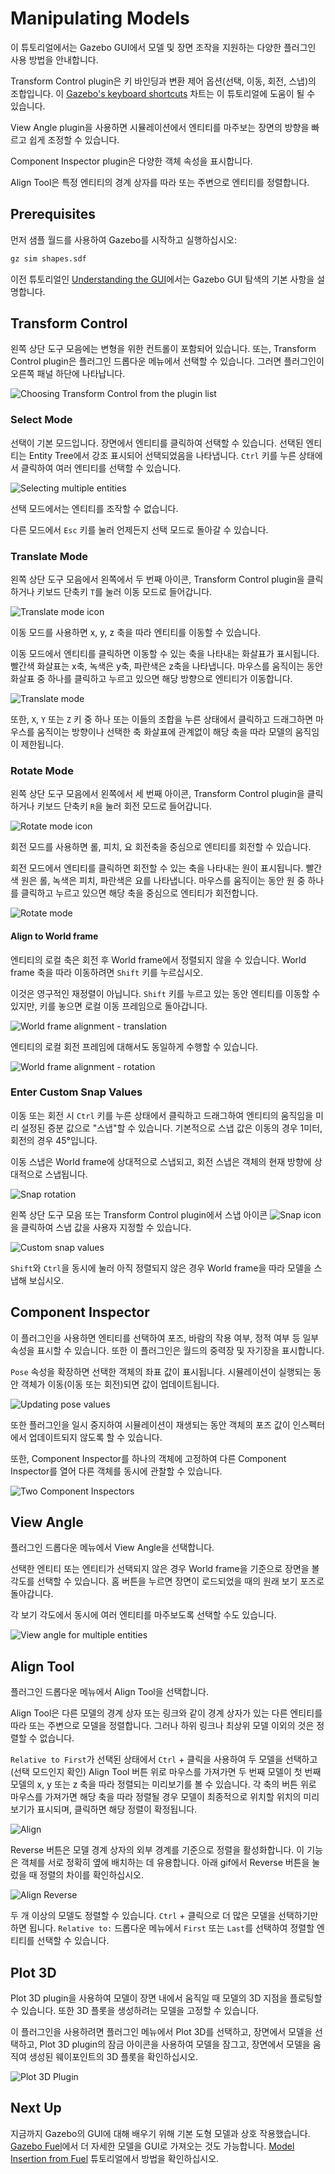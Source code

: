 # Manipulating Models

이 튜토리얼에서는 Gazebo GUI에서 모델 및 장면 조작을 지원하는 다양한 플러그인 사용 방법을 안내합니다.

Transform Control plugin은 키 바인딩과 변환 제어 옵션(선택, 이동, 회전, 스냅)의 조합입니다.
이 [Gazebo's keyboard shortcuts](hotkeys) 차트는 이 튜토리얼에 도움이 될 수 있습니다.

View Angle plugin을 사용하면 시뮬레이션에서 엔티티를 마주보는 장면의 방향을 빠르고 쉽게 조정할 수 있습니다.

Component Inspector plugin은 다양한 객체 속성을 표시합니다.

Align Tool은 특정 엔티티의 경계 상자를 따라 또는 주변으로 엔티티를 정렬합니다.

## Prerequisites

먼저 샘플 월드를 사용하여 Gazebo를 시작하고 실행하십시오:

```bash
gz sim shapes.sdf
```

이전 튜토리얼인 [Understanding the GUI](gui)에서는 Gazebo GUI 탐색의 기본 사항을 설명합니다.

## Transform Control

왼쪽 상단 도구 모음에는 변형을 위한 컨트롤이 포함되어 있습니다.
또는, Transform Control plugin은 플러그인 드롭다운 메뉴에서 선택할 수 있습니다.
그러면 플러그인이 오른쪽 패널 하단에 나타납니다.

![Choosing Transform Control from the plugin list](img/plugins.png)

### Select Mode

선택이 기본 모드입니다.
장면에서 엔티티를 클릭하여 선택할 수 있습니다.
선택된 엔티티는 Entity Tree에서 강조 표시되어 선택되었음을 나타냅니다.
`Ctrl` 키를 누른 상태에서 클릭하여 여러 엔티티를 선택할 수 있습니다.

![Selecting multiple entities](img/select_mult.png)

선택 모드에서는 엔티티를 조작할 수 없습니다.

다른 모드에서 `Esc` 키를 눌러 언제든지 선택 모드로 돌아갈 수 있습니다.

### Translate Mode

왼쪽 상단 도구 모음에서 왼쪽에서 두 번째 아이콘, Transform Control plugin을 클릭하거나 키보드 단축키 `T`를 눌러 이동 모드로 들어갑니다.

![Translate mode icon](img/translate_icon.png)

이동 모드를 사용하면 x, y, z 축을 따라 엔티티를 이동할 수 있습니다.

이동 모드에서 엔티티를 클릭하면 이동할 수 있는 축을 나타내는 화살표가 표시됩니다.
빨간색 화살표는 x축, 녹색은 y축, 파란색은 z축을 나타냅니다.
마우스를 움직이는 동안 화살표 중 하나를 클릭하고 누르고 있으면 해당 방향으로 엔티티가 이동합니다.

![Translate mode](img/translate.gif)

또한, `X`, `Y` 또는 `Z` 키 중 하나 또는 이들의 조합을 누른 상태에서 클릭하고 드래그하면 마우스를 움직이는 방향이나 선택한 축 화살표에 관계없이 해당 축을 따라 모델의 움직임이 제한됩니다.

### Rotate Mode

왼쪽 상단 도구 모음에서 왼쪽에서 세 번째 아이콘, Transform Control plugin을 클릭하거나 키보드 단축키 `R`을 눌러 회전 모드로 들어갑니다.

![Rotate mode icon](img/rotate_icon.png)

회전 모드를 사용하면 롤, 피치, 요 회전축을 중심으로 엔티티를 회전할 수 있습니다.

회전 모드에서 엔티티를 클릭하면 회전할 수 있는 축을 나타내는 원이 표시됩니다.
빨간색 원은 롤, 녹색은 피치, 파란색은 요를 나타냅니다.
마우스를 움직이는 동안 원 중 하나를 클릭하고 누르고 있으면 해당 축을 중심으로 엔티티가 회전합니다.

![Rotate mode](img/rotate.gif)

#### Align to World frame

엔티티의 로컬 축은 회전 후 World frame에서 정렬되지 않을 수 있습니다.
World frame 축을 따라 이동하려면 `Shift` 키를 누르십시오.

이것은 영구적인 재정렬이 아닙니다. `Shift` 키를 누르고 있는 동안 엔티티를 이동할 수 있지만, 키를 놓으면 로컬 이동 프레임으로 돌아갑니다.

![World frame alignment - translation](img/translate_worldframe.gif)

엔티티의 로컬 회전 프레임에 대해서도 동일하게 수행할 수 있습니다.

![World frame alignment - rotation](img/rotate_worldframe.gif)

### Enter Custom Snap Values

이동 또는 회전 시 `Ctrl` 키를 누른 상태에서 클릭하고 드래그하여 엔티티의 움직임을 미리 설정된 증분 값으로 "스냅"할 수 있습니다.
기본적으로 스냅 값은 이동의 경우 1미터, 회전의 경우 45°입니다.

이동 스냅은 World frame에 상대적으로 스냅되고, 회전 스냅은 객체의 현재 방향에 상대적으로 스냅됩니다.

![Snap rotation](img/snap.gif)

왼쪽 상단 도구 모음 또는 Transform Control plugin에서 스냅 아이콘 ![Snap icon](img/snap_icon.png)을 클릭하여 스냅 값을 사용자 지정할 수 있습니다.

![Custom snap values](img/custom_snap.png)

`Shift`와 `Ctrl`을 동시에 눌러 아직 정렬되지 않은 경우 World frame을 따라 모델을 스냅해 보십시오.

## Component Inspector

이 플러그인을 사용하면 엔티티를 선택하여 포즈, 바람의 작용 여부, 정적 여부 등 일부 속성을 표시할 수 있습니다.
또한 이 플러그인은 월드의 중력장 및 자기장을 표시합니다.

`Pose` 속성을 확장하면 선택한 객체의 좌표 값이 표시됩니다.
시뮬레이션이 실행되는 동안 객체가 이동(이동 또는 회전)되면 값이 업데이트됩니다.

![Updating pose values](img/pose_value.gif)

또한 플러그인을 일시 중지하여 시뮬레이션이 재생되는 동안 객체의 포즈 값이 인스펙터에서 업데이트되지 않도록 할 수 있습니다.

또한, Component Inspector를 하나의 객체에 고정하여 다른 Component Inspector를 열어 다른 객체를 동시에 관찰할 수 있습니다.

![Two Component Inspectors](img/pose2.gif)

## View Angle

플러그인 드롭다운 메뉴에서 View Angle을 선택합니다.

선택한 엔티티 또는 엔티티가 선택되지 않은 경우 World frame을 기준으로 장면을 볼 각도를 선택할 수 있습니다.
홈 버튼을 누르면 장면이 로드되었을 때의 원래 보기 포즈로 돌아갑니다.

각 보기 각도에서 동시에 여러 엔티티를 마주보도록 선택할 수도 있습니다.

![View angle for multiple entities](img/view.gif)

## Align Tool

플러그인 드롭다운 메뉴에서 Align Tool을 선택합니다.

Align Tool은 다른 모델의 경계 상자 또는 링크와 같이 경계 상자가 있는 다른 엔티티를 따라 또는 주변으로 모델을 정렬합니다.
그러나 하위 링크나 최상위 모델 이외의 것은 정렬할 수 없습니다.

`Relative to First`가 선택된 상태에서 `Ctrl` + 클릭을 사용하여 두 모델을 선택하고 (선택 모드인지 확인) Align Tool
버튼 위로 마우스를 가져가면 두 번째 모델이 첫 번째 모델의 x, y 또는 z 축을 따라 정렬되는 미리보기를 볼 수 있습니다.
각 축의 버튼 위로 마우스를 가져가면 해당 축을 따라 정렬될 경우 모델이 최종적으로 위치할 위치의 미리보기가 표시되며, 클릭하면 해당
정렬이 확정됩니다.

![Align](img/align.gif)

Reverse 버튼은 모델 경계 상자의 외부 경계를 기준으로 정렬을 활성화합니다. 이 기능은 객체를 서로 정확히 옆에 배치하는 데 유용합니다. 아래 gif에서 Reverse 버튼을 눌렀을 때 정렬의 차이를 확인하십시오.

![Align Reverse](img/align_reverse.gif)

두 개 이상의 모델도 정렬할 수 있습니다. `Ctrl` + 클릭으로 더 많은 모델을 선택하기만 하면 됩니다. `Relative to:` 드롭다운 메뉴에서 `First` 또는 `Last`를 선택하여
정렬할 엔티티를 선택할 수 있습니다.

## Plot 3D

Plot 3D plugin을 사용하여 모델이 장면 내에서 움직일 때 모델의 3D 지점을 플로팅할 수 있습니다. 또한 3D 플롯을 생성하려는 모델을 고정할 수 있습니다.

이 플러그인을 사용하려면 플러그인 메뉴에서 Plot 3D를 선택하고, 장면에서 모델을 선택하고, Plot 3D plugin의 잠금 아이콘을 사용하여 모델을 잠그고, 장면에서 모델을 움직여 생성된 웨이포인트의 3D 플롯을 확인하십시오.

![Plot 3D Plugin](img/plot3d_plugin_locked.gif)

## Next Up

지금까지 Gazebo의 GUI에 대해 배우기 위해 기본 도형 모델과 상호 작용했습니다.
[Gazebo Fuel](https://app.gazebosim.org)에서 더 자세한 모델을 GUI로 가져오는 것도 가능합니다.
[Model Insertion from Fuel](fuel_insert) 튜토리얼에서 방법을 확인하십시오.